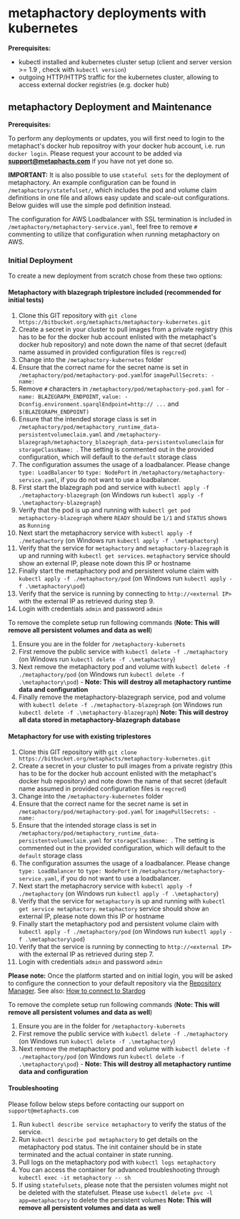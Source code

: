 # metaphactory deployments with kubernetes

**Prerequisites:**

* kubectl installed and kubernetes cluster setup (client and server version >= 1.9 , check with `kubectl version`)
* outgoing HTTP/HTTPS traffic for the kubernetes cluster, allowing to access external docker registries (e.g. docker hub)

## metaphactory Deployment and Maintenance

**Prerequisites:**

To perform any deployments or updates, you will first need to login to the metaphact's docker hub repositroy with your docker hub account, i.e. run `docker login`.
Please request your account to be added via **support@metaphacts.com** if you have not yet done so.

**IMPORTANT:** 
It is also possible to use `stateful sets` for the deployment of metaphactory. An example configuration can be found in `/metaphactory/statefulset/`, which includes the pod and volume claim definitions in one file and allows easy update and scale-out configurations. Below guides will use the simple pod definition instead.

The configuration for AWS Loadbalancer with SSL termination is included in `/metaphactory/metaphactory-service.yaml`, feel free to remove `#` commenting to utilize that configuration when running metaphactory on AWS.

### Initial Deployment
To create a new deployment from scratch chose from these two options:

#### Metaphactory with blazegraph triplestore included (recommended for initial tests)

1. Clone this GIT repository with `git clone https://bitbucket.org/metaphacts/metaphactory-kubernetes.git`
2. Create a secret in your cluster to pull images from a private registry (this has to be for the docker hub account enlisted with the metaphact's docker hub repository) and note down the name of that secret (default name assumed in provided configuration files is `regcred`)
2. Change into the `/metaphactory-kubernetes` folder 
3. Ensure that the correct name for the secret name is set in `/metaphactory/pod/metaphactory-pod.yaml`for `imagePullSecrets: - name: `
4. Remove `#` characters in `/metaphactory/pod/metaphactory-pod.yaml` for `- name: BLAZEGRAPH_ENDPOINT`, `value: -Dconfig.environment.sparqlEndpoint=http:// ...` and `$(BLAZEGRAPH_ENDPOINT)`
5. Ensure that the intended storage class is set in `/metaphactory/pod/metaphactory_runtime_data-persistentvolumeclaim.yaml` and `/metaphactory-blazegraph/metaphactory_blazegraph_data-persistentvolumeclaim` for `storageClassName: `. The setting is commented out in the provided configuration, which will default to the `default` storage class
6. The configuration assumes the usage of a loadbalancer.  Please change `type: LoadBalancer` to `type: NodePort` in `/metaphactory/metaphactory-service.yaml`, if you do not want to use a loadbalancer.
6. First start the blazegraph pod and service with `kubectl apply -f ./metaphactory-blazegraph` (on Windows run `kubectl apply -f .\metaphactory-blazegraph`)
7. Verify that the pod is up and running with `kubectl get pod metaphactory-blazegraph` where `READY` should be `1/1` and `STATUS` shows as `Running`
8. Next start the metaphacrory service with `kubectl apply -f ./metaphactory` (on Windows run `kubectl apply -f .\metaphactory`)
9. Verify that the service for `metaphactory` and `metaphactory-blazegraph` is up and running with `kubectl get services`. `metaphactory` service should show an external IP, please note down this IP or hostname
10. Finally start the metaphactory pod and persistent volume claim with `kubectl apply -f ./metaphactory/pod` (on Windows run `kubectl apply -f .\metaphactory\pod`)
11. Verify that the service is running by connecting to `http://<external IP>` with the external IP as retrieved during step 9. 
12. Login with credentials `admin` and password `admin`

To remove the complete setup run following commands (**Note: This will remove all persistent volumes and data as well**)
1. Ensure you are in the folder for `/metaphactory-kubernets`
2. First remove the public service with `kubectl delete -f ./metaphactory` (on Windows run `kubectl delete -f .\metaphactory`)
3. Next remove the metaphactory pod and volume with `kubectl delete -f ./metaphactory/pod` (on Windows run `kubectl delete -f .\metaphactory\pod`) - **Note: This will destroy all metaphactory runtime data and configuration**
4. Finally remove the metaphactory-blazegraph service, pod and volume with `kubectl delete -f ./metaphactory-blazegraph` (on Windows run `kubectl delete -f .\metaphactory-blazegraph`) **Note: This will destroy all data stored in metaphactory-blazegraph database**

#### Metaphactory for use with existing triplestores

1. Clone this GIT repository with `git clone https://bitbucket.org/metaphacts/metaphactory-kubernetes.git`
2. Create a secret in your cluster to pull images from a private registry (this has to be for the docker hub account enlisted with the metaphact's docker hub repository) and note down the name of that secret (default name assumed in provided configuration files is `regcred`)
2. Change into the `/metaphactory-kubernetes` folder 
3. Ensure that the correct name for the secret name is set in `/metaphactory/pod/metaphactory-pod.yaml` for `imagePullSecrets: - name: `
4. Ensure that the intended storage class is set in `/metaphactory/pod/metaphactory_runtime_data-persistentvolumeclaim.yaml` for `storageClassName: `. The setting is commented out in the provided configuration, which will default to the `default` storage class
5. The configuration assumes the usage of a loadbalancer.  Please change `type: LoadBalancer` to `type: NodePort` in `/metaphactory/metaphactory-service.yaml`, if you do not want to use a loadbalancer.
6. Next start the metaphacrory service with `kubectl apply -f ./metaphactory` (on Windows run `kubectl apply -f .\metaphactory`)
7. Verify that the service for `metaphactory` is up and running with `kubectl get service metaphactory`. `metaphactory` service should show an external IP, please note down this IP or hostname
8. Finally start the metaphactory pod and persistent volume claim with `kubectl apply -f ./metaphactory/pod` (on Windows run `kubectl apply -f .\metaphactory\pod`)
9. Verify that the service is running by connecting to `http://<external IP>` with the external IP as retrieved during step 7.
10. Login with credentials `admin` and password `admin`

**Please note:** Once the platform started and on initial login, you will be asked to configure the connection to your default repository via the [Repository Manager](https://help.metaphacts.com/resource/Help:RepositoryManager). 
See also: [How to connect to Stardog](https://help.metaphacts.com/resource/Help:HowToConnectToStardog)

To remove the complete setup run following commands (**Note: This will remove all persistent volumes and data as well**)
1. Ensure you are in the folder for `/metaphactory-kubernets`
2. First remove the public service with `kubectl delete -f ./metaphactory` (on Windows run `kubectl delete -f .\metaphactory`)
3. Next remove the metaphactory pod and volume with `kubectl delete -f ./metaphactory/pod` (on Windows run `kubectl delete -f .\metaphactory\pod`) - **Note: This will destroy all metaphactory runtime data and configuration**

#### Troubleshooting

Please follow below steps before contacting our support on `support@metaphacts.com`
1. Run `kubectl describe service metaphactory` to verify the status of the service.
2. Run `kubectl descirbe pod metaphactory` to get details on the metaphactory pod status. The init container should be in state terminated and the actual container in state running.
3. Pull logs on the metaphactory pod with `kubectl logs metaphactory`
4. You can access the container for advanced troubleshooting through `kubectl exec -it metaphactory -- sh`
5. If using `statefulsets`, please note that the persisten volumes might not be deleted with the statefulset. Please use `kubectl delete pvc -l app=metaphactory` to delete the persistent volumes **Note: This will remove all persistent volumes and data as well**
